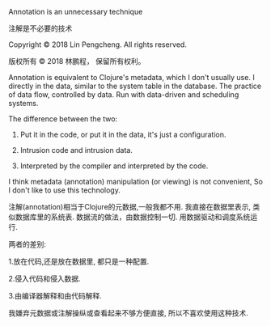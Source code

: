 Annotation is an unnecessary technique

注解是不必要的技术

Copyright © 2018 Lin Pengcheng. All rights reserved.

版权所有 © 2018 林鹏程， 保留所有权利。

Annotation is equivalent to Clojure's metadata, 
which I don't usually use.
I directly in the data, 
similar to the system table in the database.
The practice of data flow, controlled by data. 
Run with data-driven and scheduling systems.

The difference between the two:

1. Put it in the code, or put it in the data, it's just a configuration.

2. Intrusion code and intrusion data.

3. Interpreted by the compiler and interpreted by the code.

I think metadata (annotation) manipulation (or viewing) is not convenient,
So I don't like to use this technology.

注解(annotation)相当于Clojure的元数据,一般我都不用.
我直接在数据里表示, 类似数据库里的系统表.
数据流的做法，由数据控制一切. 用数据驱动和调度系统运行. 

两者的差别:

1.放在代码,还是放在数据里, 都只是一种配置. 

2.侵入代码和侵入数据.

3.由编译器解释和由代码解释.

我嫌弃元数据或注解操纵或查看起来不够方便直接,
所以不喜欢使用这种技术.

